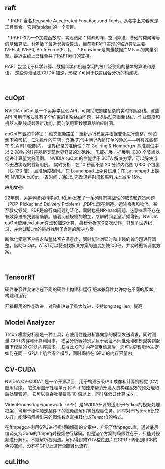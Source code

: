 ## raft

  * RAFT 全名 Reusable Accelerated Functions and Tools，从名字上来看就是工具集合。它是Rapidsai的一个项目。

  * RAFT作为一个加速函数库，实现诸如：稀疏矩阵、空间算法、基础的类聚等等的基础算法。也包括了最近邻搜索算法，目前看RAFT实现的临近算法主要 IVFFlat, IVFPQ, BruteForce(Flat)。
  * Knowhere是向量数据库Milvus的向量引擎。最近主线上已经合并了RAFT索引的支持。


RAFT 包含用于科学计算、数据科学和机器学习的被广泛使用的基本的算法和原语。 这些算法经过 CUDA 加速，形成了可用于快速组合分析的构建块。

<br>

## cuOpt

NVIDIA cuOpt 是一个运筹学优化 API，可帮助您创建复杂的实时车队路线。这些 API 可用于解决具有多个约束的复杂路由问题，并提供动态重新路由、作业调度和机器人路线规划等新功能，同时使用亚秒解算器响应时间。

cuOpt有着如下特征：
动态重新路由：重新运行模型并根据变化进行调整，例如倒下的司机、无法操作的车辆、交通/天气中断以及新订单的添加——所有这些都在 SLA 时间限制内。
世界纪录的准确性：在 Gehring & Homberger 基准测试中以 2.98% 的误差差距实现世界纪录的准确性。
无缝扩展：扩展到 1000 个节点以促进计算量大的用例。 NVIDIA cuOpt 的性能优于 SOTA 解决方案，可以解决当今无法实现的创新用例。
实时分析：在 10 秒而不是 20 分钟内路由 1,000 个包裹（快 120 倍），且准确度相同。
在 Launchpad 上免费试用：在 Launchpad 上探索 NVIDIA cuOpt。
省时间：通过动态改道将时间和燃料成本减少 15%。

**应用实例**

22年前，运筹学研究科学家Li和Lim发布了一系列具有挑战性的取货和送货问题（PDP-Pickup and Delivery Problem）,PDP出现在制造、运输零售和物流，甚至救灾领域，PDP是旅行商问题的泛化，同时也是NP-hard问题，这意味着不存在有效算法来找到精确解。随着问题规模的增加，求解时间会呈阶乘增长。NVIDIA cuOpt使用evolution算法和加速计算，每秒分析300亿次动作，打破了世界纪录，并为Li和Lim的挑战找到了合适的解决方案。

断优化紧急客户需求和整体客户满意度，同时能针对延时和出现的新问题进行调整，借助cuOpt，AT&T可以将查找解决方案的速度加快100倍，并实时更新调度方案。


<br>

## TensorRT

硬件兼容性允许你在不同的硬件上构建和运行
版本兼容性允许你在不同的版本上构建和运行

开箱即用的性能改进：对FMHA做了重大改进，支持long seg_len，提高


## Model Analyzer

Triton 模型分析器是一种工具，它使用性能分析器向您的模型发送请求，同时测量 GPU 内存和计算利用率。 模型分析器特别适用于表征不同批处理和模型实例配置下模型的 GPU 内存需求。 获得此 GPU 内存使用信息后，您可以更智能地决定如何在同一 GPU 上组合多个模型，同时保持在 GPU 的内存容量内。


## CV-CUDA

NVIDIA CV-CUDA™ 是一个开源项目，用于构建云级(AI) 成像和计算机视觉 (CV) 应用程序。 它使用图形处理单元 (GPU) 加速来帮助开发人员构建高效的预处理和后处理管道。 它可以将吞吐量提高 10 倍以上，同时降低云计算成本。


VideoProcessingFramework（VPF）是NVIDIA开源的适用于Python的视频处理框架，可用于硬件加速条件下的视频编解码等处理类任务。同时对于Pytorch比较友好，能够将解析出来的图像数据直接转化成Tensor()的格式。

在ffmpegcv-利用GPU进行视频编解码的文章中，介绍了ffmpegcv库，通过底层编译支持Cuda的ffmpeg对视频进行解码。但是这个方案的局限性在于，只能对视频进行解码，不能解析视频流。解码得到的YUV格式图片在CPU下转化到RGB的色彩空间，没有在GPU上进行全部转化流程。


## cuLitho


